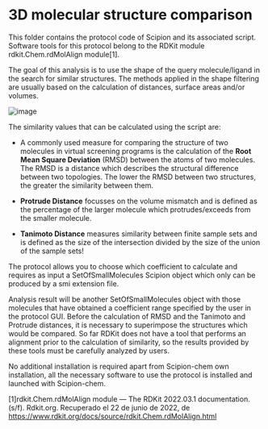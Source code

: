 # **3D molecular structure comparison**

This folder contains the protocol code of Scipion and its associated script. Software tools for this protocol belong to the RDKit module rdkit.Chem.rdMolAlign module[1]. 

The goal of this analysis is to use the shape of the query molecule/ligand in the search for similar structures. 
The methods applied in the shape filtering are usually based on the calculation of distances, surface areas and/or volumes.

![image](https://user-images.githubusercontent.com/83068588/175064994-6df51e74-933d-4dfb-8530-4b70653e6ebe.png)


The similarity values that can be calculated using the script are: 

- A commonly used measure for comparing the structure of two molecules in virtual screening programs is the calculation of the **Root Mean Square Deviation** (RMSD) between the atoms of two molecules. The RMSD is a distance which describes the structural difference between two topologies. The lower the RMSD between two structures, the greater the similarity between them.

- **Protrude Distance** focusses on the volume mismatch and is defined as the percentage of the larger molecule which protrudes/exceeds from the smaller molecule. 

- **Tanimoto Distance** measures similarity between finite sample sets and is defined as the size of the intersection divided by the size of the union of the sample sets!


The protocol allows you to choose which coefficient to calculate and requires as input a SetOfSmallMolecules Scipion object which only can be produced by a smi extension file. 

Analysis result will be another SetOfSmallMolecules object with those molecules that have obtained a coefficient range specified by the user in the protocol GUI.
Before the calculation of RMSD and the Tanimoto and Protrude distances, it is necessary to superimpose the structures which would be compared. So far RDKit does not have a tool that performs an alignment prior to the calculation of similarity, so the results provided by these tools must be carefully analyzed by users.


No additional installation is required apart from Scipion-chem own installation, all the necessary software to use the protocol is installed and launched with Scipion-chem.

[1]rdkit.Chem.rdMolAlign module — The RDKit 2022.03.1 documentation. (s/f). Rdkit.org. Recuperado el 22 de junio de 2022, de https://www.rdkit.org/docs/source/rdkit.Chem.rdMolAlign.html

